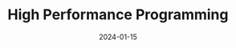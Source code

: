 ---
title: "High Performance Programming"
collection: teaching
type: "Graduate course"
permalink: /teaching/2024-spring-teaching-1
venue: "Uppsala University, Department of Information Technology"
date: 2024-01-15
location: "Uppsala, Sweden"
---